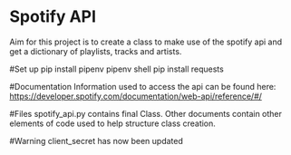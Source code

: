 # Spotify API
Aim for this project is to create a class to make use of the spotify api
and get a dictionary of playlists, tracks and artists.

#Set up
pip install pipenv
pipenv shell
pip install requests

#Documentation
Information used to access the api can be found here:
https://developer.spotify.com/documentation/web-api/reference/#/

#Files
spotify_api.py contains final Class.
Other documents contain other elements of code used to help structure class creation.

#Warning
client_secret has now been updated
